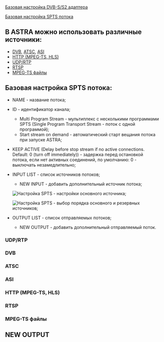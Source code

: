 [Базовая настройка DVB-S/S2 адаптера][1]

[Базовая настройка SPTS потока][2]

## В ASTRA можно использовать различные источники:

- [DVB](https://github.com/cesbo/astra-help/blob/master/ru/stream/spts/general.md#dvb), [ATSC](https://github.com/cesbo/astra-help/blob/master/ru/stream/spts/general.md#atsc), [ASI](https://github.com/cesbo/astra-help/blob/master/ru/stream/spts/general.md#asi)
- [HTTP (MPEG-TS, HLS)](https://github.com/cesbo/astra-help/blob/master/ru/stream/spts/general.md#http-mpeg-ts-hls)
- [UDP/RTP](https://github.com/cesbo/astra-help/blob/master/ru/stream/spts/general.md#udprtp)
- [RTSP](https://github.com/cesbo/astra-help/blob/master/ru/stream/spts/general.md#rtsp)
- [MPEG-TS файлы](https://github.com/cesbo/astra-help/blob/master/ru/stream/spts/general.md#mpeg-ts-файлы)

## Базовая настройка SPTS потока:

- NAME - название потока;
- ID - идентификатор канала;
	- Multi Program Stream - мультиплекс с несколькими программами SPTS (Single Program Transport Stream - поток с одной программой);
	- Start stream on demand - автоматический старт вещания потока при запуске ASTRA;
- KEEP ACTIVE (Delay before stop stream if no active connections. Default: 0 (turn off immediately)) - задержка перед остановкой потока, если нет активных соединений, по умолчанию: 0 - выключать незамедлительно;
- INPUT LIST - список источников потоков;
	- NEW INPUT - добавить дополнительный источник потока;
	 
	 ![Настройка SPTS](http://b4.icdn.ru/s/slavabogu/5/56430645JuZ.jpg "Настройка основного SPTS потока") - настройки основного источника;
	 
	 ![Настройка SPTS](http://b4.icdn.ru/s/slavabogu/6/56430646fUp.jpg "Добавление SPTS потока") - выбор порядка основного и резервных источников;
	 
- OUTPUT LIST - список отправляемых потоков;
	- NEW OUTPUT - добавить дополнительный отправляемый поток.
	
### UDP/RTP

### DVB

### ATSC

### ASI

### HTTP (MPEG-TS, HLS)

### RTSP

### MPEG-TS файлы

## NEW OUTPUT     
        
        
        

[1]: https://github.com/cesbo/astra-help/blob/master/ru/adapter/dvb-s/general.md "Базовая настройка DVB-S/S2 адаптера"
[2]: https://github.com/cesbo/astra-help/blob/master/ru/stream/spts/general.md#%D0%91%D0%B0%D0%B7%D0%BE%D0%B2%D0%B0%D1%8F-%D0%BD%D0%B0%D1%81%D1%82%D1%80%D0%BE%D0%B9%D0%BA%D0%B0-spts-%D0%BF%D0%BE%D1%82%D0%BE%D0%BA%D0%B0-%D0%B8%D1%81%D1%82%D0%BE%D1%87%D0%BD%D0%B8%D0%BA-dvb-ss2-%D0%B0%D0%B4%D0%B0%D0%BF%D1%82%D0%B5%D1%80
